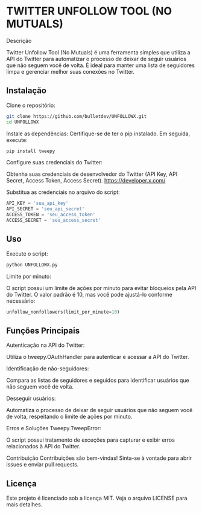 # TWITTER UNFOLLOW TOOL (NO MUTUALS)

Descrição

Twitter Unfollow Tool (No Mutuals) é uma ferramenta simples que utiliza a API do Twitter para automatizar o processo de deixar de seguir usuários que não seguem você de volta. É ideal para manter uma lista de seguidores limpa e gerenciar melhor suas conexões no Twitter.

## Instalação

Clone o repositório:

````bash
git clone https://github.com/bulletdev/UNFOLLOWX.git
cd UNFOLLOWX
`````

Instale as dependências: Certifique-se de ter o pip instalado. Em seguida, execute:

````bash
pip install tweepy
````
Configure suas credenciais do Twitter:

Obtenha suas credenciais de desenvolvedor do Twitter (API Key, API Secret, Access Token, Access Secret).
https://developer.x.com/ 

Substitua as credenciais no arquivo do script:

````python
API_KEY = 'sua_api_key'
API_SECRET = 'seu_api_secret'
ACCESS_TOKEN = 'seu_access_token'
ACCESS_SECRET = 'seu_access_secret'
````

## Uso
Execute o script:

````bash
python UNFOLLOWX.py
````

Limite por minuto:

O script possui um limite de ações por minuto para evitar bloqueios pela API do Twitter. O valor padrão é 10, mas você pode ajustá-lo conforme necessário:

````python
unfollow_nonfollowers(limit_per_minute=10)
````

## Funções Principais
Autenticação na API do Twitter:

Utiliza o tweepy.OAuthHandler para autenticar e acessar a API do Twitter.

Identificação de não-seguidores:

Compara as listas de seguidores e seguidos para identificar usuários que não seguem você de volta.

Desseguir usuários:

Automatiza o processo de deixar de seguir usuários que não seguem você de volta, respeitando o limite de ações por minuto.

Erros e Soluções
Tweepy.TweepError:

O script possui tratamento de exceções para capturar e exibir erros relacionados à API do Twitter.

Contribuição
Contribuições são bem-vindas! Sinta-se à vontade para abrir issues e enviar pull requests.

## Licença
Este projeto é licenciado sob a licença MIT. Veja o arquivo LICENSE para mais detalhes.
